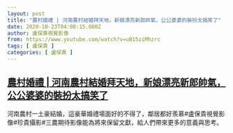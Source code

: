 ```yaml
---
layout: post
title: "農村婚禮 | 河南農村結婚拜天地，新娘漂亮新郎帥氣，公公婆婆的裝扮太搞笑了"
date: 2020-10-23T04:00:15.000Z
author: 盧保貴視覺影像
from: https://www.youtube.com/watch?v=uB15ziMhzrc
tags: [ 盧保貴 ]
categories: [ 盧保貴 ]
---
```

<!--1603425615000-->
[農村婚禮 | 河南農村結婚拜天地，新娘漂亮新郎帥氣，公公婆婆的裝扮太搞笑了](https://www.youtube.com/watch?v=uB15ziMhzrc)
------

<div>
河南農村一土豪結婚，這豪華婚禮場面好的不得了，鄰居都好羨慕#盧保貴視覺影像#珍貴攝影#三農期待影像能為將來保留文獻，給人們帶來更多的意義與思考。
</div>
